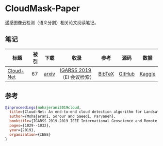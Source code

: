 # CloudMask-Paper

遥感图像云检测（语义分割）相关论文阅读笔记。

## 笔记

| 标题                           | 被引 | 下载                                          | 收录                                                                                | 参考            | 源码                                                                                            | 数据                                                                                   |
| ------------------------------ | ---- | --------------------------------------------- | ----------------------------------------------------------------------------------- | --------------- | ----------------------------------------------------------------------------------------------- | -------------------------------------------------------------------------------------- |
| [Cloud-Net](/notes/Cloud-Net/) | 67   | [arxiv](https://arxiv.org/pdf/1901.10077.pdf) | [IGARSS 2019](https://ieeexplore.ieee.org/abstract/document/8898776)（EI 会议检索） | [BibTeX](#参考) | [GitHub](https://github.com/SorourMo/Cloud-Net-A-semantic-segmentation-CNN-for-cloud-detection) | [Kaggle](https://www.kaggle.com/sorour/38cloud-cloud-segmentation-in-satellite-images) |

## 参考

```BibTeX
@inproceedings{mohajerani2019cloud,
  title={Cloud-Net: An end-to-end cloud detection algorithm for Landsat 8 imagery},
  author={Mohajerani, Sorour and Saeedi, Parvaneh},
  booktitle={IGARSS 2019-2019 IEEE International Geoscience and Remote Sensing Symposium},
  pages={1029--1032},
  year={2019},
  organization={IEEE}
}
```
